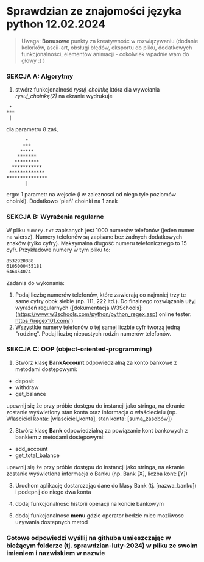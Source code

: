 # Sprawdzian ze znajomości języka python 12.02.2024

> Uwaga: **Bonusowe** punkty za kreatywnośc w rozwiązywaniu (dodanie kolorków, ascii-art, obsługi błędów, eksportu do pliku, dodatkowych funkcjonalności, elementów animacji - cokolwiek wpadnie wam do głowy :) )

### SEKCJA A: Algorytmy
1. stwórz funkcjonalność *rysuj_choinkę* która dla wywołania *rysuj_choinkę(2)* na ekranie wydrukuje
```
 *
***
 |
```
dla parametru 8 zaś, 
```
       *
      ***
     *****
    *******
   *********
  ***********
 *************
***************
       |
```
ergo: 1 parametr na wejscie (i w zaleznosci od niego tyle poziomów choinki). Dodatkowo 'pień' choinki na 1 znak

### SEKCJA B: Wyrażenia regularne
W pliku `numery.txt` zapisanych jest 1000 numerów telefonów (jeden numer na wiersz). Numery telefonów są zapisane bez żadnych dodatkowych znaków (tylko cyfry). Maksymalna długość numeru telefonicznego to 15 cyfr. Przykładowe numery w tym pliku to:

```
8532920888
6105000455181
646454074
```

Zadania do wykonania:
1. Podaj liczbę numerów telefonów, które zawierają co najmniej trzy te same cyfry obok siebie (np. 111, 222 itd.). Do finalnego rozwiązania użyj wyrażeń regularnych ([dokumentacja W3Schools]:(https://www.w3schools.com/python/python_regex.asp) online tester: https://regex101.com/ )
2. Wszystkie numery telefonów o tej samej liczbie cyfr tworzą jedną "rodzinę". Podaj liczbę niepustych rodzin numerów telefonów.

### SEKCJA C: OOP (object-oriented-programming)
1. Stwórz klasę **BankAccount** odpowiedzialną za konto bankowe z metodami dostępowymi:
- deposit
- withdraw
- get_balance

upewnij się że przy próbie dostępu do instancji jako stringa, na ekranie zostanie wyświetlony stan konta oraz informacja o właściecielu (np. Wlasciciel konta: [wlasciciel_konta], stan konta: [suma_zasobów])


2. Stwórz klasę **Bank** odpowiedzialną za powiązanie kont bankowych z bankiem z metodami dostępowymi:
- add_account
- get_total_balance

upewnij się że przy próbie dostępu do instancji jako stringa, na ekranie zostanie wyświetlona informacja o Banku (np. Bank [X], liczba kont: [Y])


3. Uruchom aplikację dostarczając dane do klasy Bank (tj. [nazwa_banku]) i podepnij do niego dwa konta


4. dodaj funkcjonalność historii operacji na koncie bankowym
   

5. dodaj funkcjonalnosc **menu** gdzie operator bedzie miec mozliwosc uzywania dostepnych metod 


### Gotowe odpowiedzi wyśllij na githuba umieszczając w bieżącym folderze (tj. sprawdzian-luty-2024) w pliku ze swoim imieniem i nazwiskiem w nazwie



